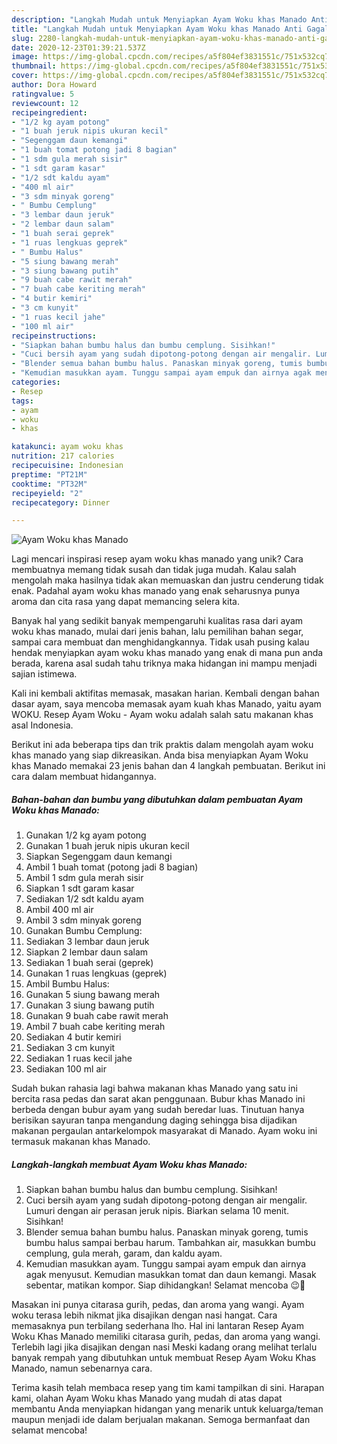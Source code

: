```yaml
---
description: "Langkah Mudah untuk Menyiapkan Ayam Woku khas Manado Anti Gagal"
title: "Langkah Mudah untuk Menyiapkan Ayam Woku khas Manado Anti Gagal"
slug: 2280-langkah-mudah-untuk-menyiapkan-ayam-woku-khas-manado-anti-gagal
date: 2020-12-23T01:39:21.537Z
image: https://img-global.cpcdn.com/recipes/a5f804ef3831551c/751x532cq70/ayam-woku-khas-manado-foto-resep-utama.jpg
thumbnail: https://img-global.cpcdn.com/recipes/a5f804ef3831551c/751x532cq70/ayam-woku-khas-manado-foto-resep-utama.jpg
cover: https://img-global.cpcdn.com/recipes/a5f804ef3831551c/751x532cq70/ayam-woku-khas-manado-foto-resep-utama.jpg
author: Dora Howard
ratingvalue: 5
reviewcount: 12
recipeingredient:
- "1/2 kg ayam potong"
- "1 buah jeruk nipis ukuran kecil"
- "Segenggam daun kemangi"
- "1 buah tomat potong jadi 8 bagian"
- "1 sdm gula merah sisir"
- "1 sdt garam kasar"
- "1/2 sdt kaldu ayam"
- "400 ml air"
- "3 sdm minyak goreng"
- " Bumbu Cemplung"
- "3 lembar daun jeruk"
- "2 lembar daun salam"
- "1 buah serai geprek"
- "1 ruas lengkuas geprek"
- " Bumbu Halus"
- "5 siung bawang merah"
- "3 siung bawang putih"
- "9 buah cabe rawit merah"
- "7 buah cabe keriting merah"
- "4 butir kemiri"
- "3 cm kunyit"
- "1 ruas kecil jahe"
- "100 ml air"
recipeinstructions:
- "Siapkan bahan bumbu halus dan bumbu cemplung. Sisihkan!"
- "Cuci bersih ayam yang sudah dipotong-potong dengan air mengalir. Lumuri dengan air perasan jeruk nipis. Biarkan selama 10 menit. Sisihkan!"
- "Blender semua bahan bumbu halus. Panaskan minyak goreng, tumis bumbu halus sampai berbau harum. Tambahkan air, masukkan bumbu cemplung, gula merah, garam, dan kaldu ayam."
- "Kemudian masukkan ayam. Tunggu sampai ayam empuk dan airnya agak menyusut. Kemudian masukkan tomat dan daun kemangi. Masak sebentar, matikan kompor. Siap dihidangkan! Selamat mencoba 😉🤗"
categories:
- Resep
tags:
- ayam
- woku
- khas

katakunci: ayam woku khas 
nutrition: 217 calories
recipecuisine: Indonesian
preptime: "PT21M"
cooktime: "PT32M"
recipeyield: "2"
recipecategory: Dinner

---
```



![Ayam Woku khas Manado](https://img-global.cpcdn.com/recipes/a5f804ef3831551c/751x532cq70/ayam-woku-khas-manado-foto-resep-utama.jpg)

Lagi mencari inspirasi resep ayam woku khas manado yang unik? Cara membuatnya memang tidak susah dan tidak juga mudah. Kalau salah mengolah maka hasilnya tidak akan memuaskan dan justru cenderung tidak enak. Padahal ayam woku khas manado yang enak seharusnya punya aroma dan cita rasa yang dapat memancing selera kita.

Banyak hal yang sedikit banyak mempengaruhi kualitas rasa dari ayam woku khas manado, mulai dari jenis bahan, lalu pemilihan bahan segar, sampai cara membuat dan menghidangkannya. Tidak usah pusing kalau hendak menyiapkan ayam woku khas manado yang enak di mana pun anda berada, karena asal sudah tahu triknya maka hidangan ini mampu menjadi sajian istimewa.

Kali ini kembali aktifitas memasak, masakan harian. Kembali dengan bahan dasar ayam, saya mencoba memasak ayam kuah khas Manado, yaitu ayam WOKU. Resep Ayam Woku - Ayam woku adalah salah satu makanan khas asal Indonesia.


Berikut ini ada beberapa tips dan trik praktis dalam mengolah ayam woku khas manado yang siap dikreasikan. Anda bisa menyiapkan Ayam Woku khas Manado memakai 23 jenis bahan dan 4 langkah pembuatan. Berikut ini cara dalam membuat hidangannya.

<!--inarticleads1-->

##### Bahan-bahan dan bumbu yang dibutuhkan dalam pembuatan Ayam Woku khas Manado:

1. Gunakan 1/2 kg ayam potong
1. Gunakan 1 buah jeruk nipis ukuran kecil
1. Siapkan Segenggam daun kemangi
1. Ambil 1 buah tomat (potong jadi 8 bagian)
1. Ambil 1 sdm gula merah sisir
1. Siapkan 1 sdt garam kasar
1. Sediakan 1/2 sdt kaldu ayam
1. Ambil 400 ml air
1. Ambil 3 sdm minyak goreng
1. Gunakan  Bumbu Cemplung:
1. Sediakan 3 lembar daun jeruk
1. Siapkan 2 lembar daun salam
1. Sediakan 1 buah serai (geprek)
1. Gunakan 1 ruas lengkuas (geprek)
1. Ambil  Bumbu Halus:
1. Gunakan 5 siung bawang merah
1. Gunakan 3 siung bawang putih
1. Gunakan 9 buah cabe rawit merah
1. Ambil 7 buah cabe keriting merah
1. Sediakan 4 butir kemiri
1. Sediakan 3 cm kunyit
1. Sediakan 1 ruas kecil jahe
1. Sediakan 100 ml air


Sudah bukan rahasia lagi bahwa makanan khas Manado yang satu ini bercita rasa pedas dan sarat akan penggunaan. Bubur khas Manado ini berbeda dengan bubur ayam yang sudah beredar luas. Tinutuan hanya berisikan sayuran tanpa mengandung daging sehingga bisa dijadikan makanan pergaulan antarkelompok masyarakat di Manado. Ayam woku ini termasuk makanan khas Manado. 

<!--inarticleads2-->

##### Langkah-langkah membuat Ayam Woku khas Manado:

1. Siapkan bahan bumbu halus dan bumbu cemplung. Sisihkan!
1. Cuci bersih ayam yang sudah dipotong-potong dengan air mengalir. Lumuri dengan air perasan jeruk nipis. Biarkan selama 10 menit. Sisihkan!
1. Blender semua bahan bumbu halus. Panaskan minyak goreng, tumis bumbu halus sampai berbau harum. Tambahkan air, masukkan bumbu cemplung, gula merah, garam, dan kaldu ayam.
1. Kemudian masukkan ayam. Tunggu sampai ayam empuk dan airnya agak menyusut. Kemudian masukkan tomat dan daun kemangi. Masak sebentar, matikan kompor. Siap dihidangkan! Selamat mencoba 😉🤗


Masakan ini punya citarasa gurih, pedas, dan aroma yang wangi. Ayam woku terasa lebih nikmat jika disajikan dengan nasi hangat. Cara memasaknya pun terbilang sederhana lho. Hal ini lantaran Resep Ayam Woku Khas Manado memiliki citarasa gurih, pedas, dan aroma yang wangi. Terlebih lagi jika disajikan dengan nasi Meski kadang orang melihat terlalu banyak rempah yang dibutuhkan untuk membuat Resep Ayam Woku Khas Manado, namun sebenarnya cara. 

Terima kasih telah membaca resep yang tim kami tampilkan di sini. Harapan kami, olahan Ayam Woku khas Manado yang mudah di atas dapat membantu Anda menyiapkan hidangan yang menarik untuk keluarga/teman maupun menjadi ide dalam berjualan makanan. Semoga bermanfaat dan selamat mencoba!
